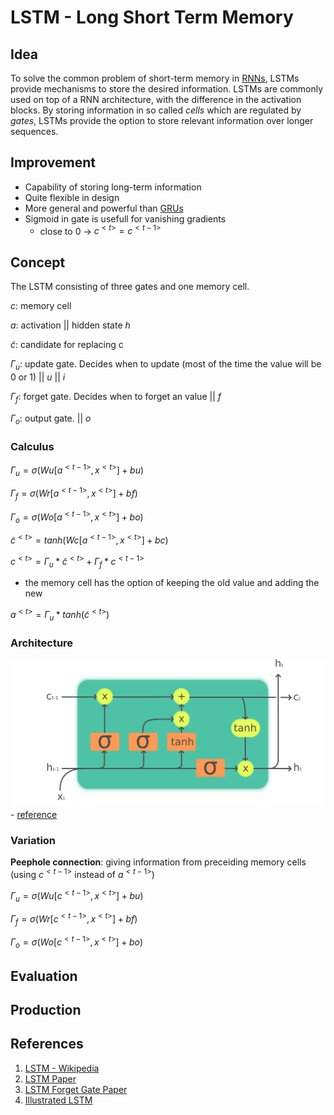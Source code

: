 # LSTM - Long Short Term Memory

## Idea

To solve the common problem of short-term memory in [RNNs](../rnn/rnn.md), LSTMs provide mechanisms to store the desired information. LSTMs are commonly used on top of a RNN architecture, with the difference in the activation blocks. By storing information in so called *cells* which are regulated by *gates*, LSTMs provide the option to store relevant information over longer sequences. 

## Improvement

* Capability of storing long-term information
* Quite flexible in design
* More general and powerful than [GRUs](../gru/gru.md)
* Sigmoid in gate is usefull for vanishing gradients
  * close to 0 -> $c^{<t>} = c^{<t-1>}$

## Concept

The LSTM consisting of three gates and one memory cell.

$c$: memory cell 

$a$: activation || hidden state $h$

$\tilde{c}$: candidate for replacing c 

$\Gamma_u$: update gate. Decides when to update (most of the time the value will be 0 or 1) || $u$ || $i$

$\Gamma_f$: forget gate. Decides when to forget an value || $f$

$\Gamma_o$: output gate. || $o$

### Calculus

$\Gamma_u = \sigma(Wu[a^{<t-1>}, x^{<t>}] + bu)$

$\Gamma_f = \sigma(Wr[a^{<t-1>}, x^{<t>}] + bf)$

$\Gamma_o = \sigma(Wo[a^{<t-1>}, x^{<t>}] + bo)$

$\tilde{c}^{<t>} = tanh(Wc[a^{<t-1>}, x^{<t>}] + bc)$

$c^{<t>} = \Gamma_u * \tilde{c}^{<t>} + \Gamma_f * c^{<t-1>}$

* the memory cell has the option of keeping the old value and adding the new

$a^{<t>} = \Gamma_u * tanh(\tilde{c}^{<t>})$

### Architecture

![LSTM](lstm.png) - [reference](https://en.wikipedia.org/wiki/Long_short-term_memory)

### Variation

**Peephole connection**: giving information from preceiding memory cells (using $c^{<t-1>}$ instead of $a^{<t-1>}$)

$\Gamma_u = \sigma(Wu[c^{<t-1>}, x^{<t>}] + bu)$

$\Gamma_f = \sigma(Wr[c^{<t-1>}, x^{<t>}] + bf)$

$\Gamma_o = \sigma(Wo[c^{<t-1>}, x^{<t>}] + bo)$

## Evaluation

## Production

## References

1. [LSTM - Wikipedia](https://en.wikipedia.org/wiki/Long_short-term_memory)
2. [LSTM Paper](https://www.researchgate.net/publication/13853244_Long_Short-term_Memory)
3. [LSTM Forget Gate Paper](https://ieeexplore.ieee.org/document/818041)
4. [Illustrated LSTM](https://towardsdatascience.com/illustrated-guide-to-lstms-and-gru-s-a-step-by-step-explanation-44e9eb85bf21)
